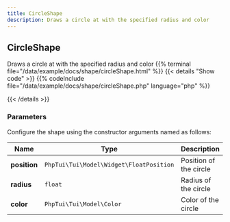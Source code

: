 ```yaml
---
title: CircleShape
description: Draws a circle at with the specified radius and color
---
```

## CircleShape

Draws a circle at with the specified radius and color
{{% terminal file="/data/example/docs/shape/circleShape.html" %}}
{{< details "Show code"  >}}
{{% codeInclude file="/data/example/docs/shape/circleShape.php" language="php" %}}

{{< /details >}}
### Parameters

Configure the shape using the constructor arguments named as follows:

| Name | Type | Description |
| --- | --- | --- |
| **position** | `PhpTui\Tui\Model\Widget\FloatPosition` | Position of the circle |
| **radius** | `float` | Radius of the circle |
| **color** | `PhpTui\Tui\Model\Color` | Color of the circle |